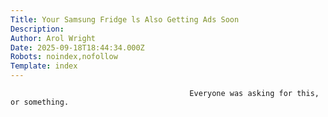 ```yaml
---
Title: Your Samsung Fridge ls Also Getting Ads Soon
Description: 
Author: Arol Wright
Date: 2025-09-18T18:44:34.000Z
Robots: noindex,nofollow
Template: index
---
```


                                            Everyone was asking for this, or something.
                                        